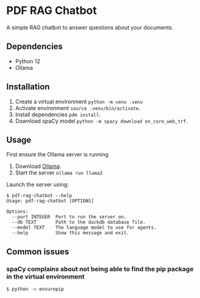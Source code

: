 # PDF RAG Chatbot

A simple RAG chatbot to answer questions about your documents.

## Dependencies

* Python 12
* Ollama

## Installation

1. Create a virtual environment `python -m venv .venv`
2. Activate environment `source .venv/bin/activate`.
3. Install dependencies `pdm install`.
4. Download spaCy model `python -m spacy download en_core_web_trf`.

## Usage

First ensure the Ollama server is running

1. Download [Ollama](https://ollama.com/).
2. Start the server `ollama run llama3`

Launch the server using:

```shell
$ pdf-rag-chatbot --help
Usage: pdf-rag-chatbot [OPTIONS]

Options:
  --port INTEGER  Port to run the server on.
  --db TEXT       Path to the duckdb database file.
  --model TEXT    The language model to use for agents.
  --help          Show this message and exit.
```


## Common issues

### spaCy complains about not being able to find the pip package in the virtual environment

```sh
$ python -m ensurepip
```
